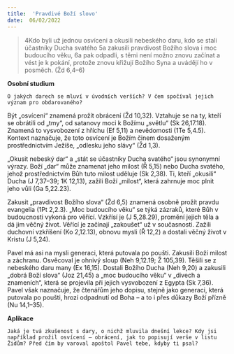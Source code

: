 ```yaml
---
title:  'Pravdivé Boží slovo'
date:  06/02/2022
---
```


> <p></p>
> 4Kdo byli už jednou osvíceni a okusili nebeského daru, kdo se stali účastníky Ducha svatého 5a zakusili pravdivost Božího slova i moc budoucího věku, 6a pak odpadli, s těmi není možno znovu začínat a vést je k pokání, protože znovu křižují Božího Syna a uvádějí ho v posměch. (Žd 6,4–6)

**Osobní studium**

`O jakých darech se mluví v úvodních verších? V čem spočíval jejich význam pro obdarovaného?`

Být „osvíceni“ znamená prožít obrácení (Žd 10,32). Vztahuje se na ty, kteří se obrátili od „tmy“, od satanovy moci k Božímu „světlu“ (Sk 26,17.18). Znamená to vysvobození z hříchu (Ef 5,11) a nevědomosti (1Te 5,4.5). Kontext naznačuje, že toto osvícení je Božím činem dosaženým prostřednictvím Ježíše, „odlesku jeho slávy“ (Žd 1,3).

„Okusit nebeský dar“ a „stát se účastníky Ducha svatého“ jsou synonymní výrazy. Boží „dar“ může znamenat jeho milost (Ř 5,15) nebo Ducha svatého, jehož prostřednictvím Bůh tuto milost uděluje (Sk 2,38). Ti, kteří „okusili“ Ducha (J 7,37–39; 1K 12,13), zažili Boží „milost“, která zahrnuje moc plnit jeho vůli (Ga 5,22.23).

Zakusit „pravdivost Božího slova“ (Žd 6,5) znamená osobně prožít pravdu evangelia (1Pt 2,2.3). „Moc budoucího věku“ se týká zázraků, které Bůh v budoucnosti vykoná pro věřící. Vzkřísí je (J 5,28.29), promění jejich těla a dá jim věčný život. Věřící je začínají „zakoušet“ už v současnosti. Zažili duchovní vzkříšení (Ko 2,12.13), obnovu mysli (Ř 12,2) a dostali věčný život v Kristu (J 5,24).

Pavel má asi na mysli generaci, která putovala po poušti. Zakusili Boží milost a záchranu. Osvěcoval je ohnivý sloup (Neh 9,12.19; Ž 105,39). Těšili se z nebeského daru many (Ex 16,15). Dostali Božího Ducha (Neh 9,20) a zakusili „dobrá Boží slova“ (Joz 21,45) a „moc budoucího věku“ v „divech a znameních“, která se projevila při jejich vysvobození z Egypta (Sk 7,36). Pavel však naznačuje, že čtenářům jeho dopisu, stejně jako generaci, která putovala po poušti, hrozí odpadnutí od Boha – a to i přes důkazy Boží přízně (Nu 14,1–35).

**Aplikace**

`Jaká je tvá zkušenost s dary, o nichž mluvila dnešní lekce? Kdy jsi například prožil osvícení – obrácení, jak to popisují verše v listu Židům? Před čím by varoval apoštol Pavel tebe, kdyby ti psal?`